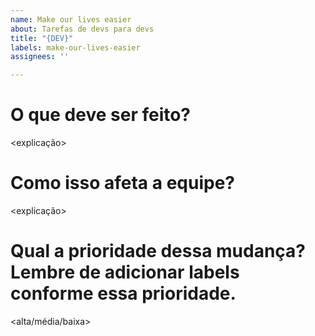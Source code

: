 ```yaml
---
name: Make our lives easier
about: Tarefas de devs para devs
title: "{DEV}"
labels: make-our-lives-easier
assignees: ''

---
```


# O que deve ser feito?
<explicação>

# Como isso afeta a equipe?
<explicação>

# Qual a prioridade dessa mudança? Lembre de adicionar labels conforme essa prioridade.
<alta/média/baixa>

